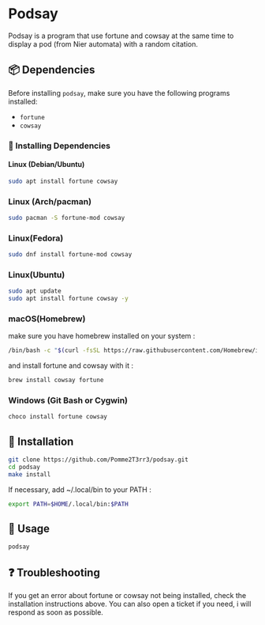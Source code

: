 # Podsay

Podsay is a program that use fortune and cowsay at the same time to display a pod (from Nier automata) with a random citation.

## 📦 Dependencies

Before installing `podsay`, make sure you have the following programs installed:

- `fortune`
- `cowsay`

### 🔧 Installing Dependencies

#### **Linux (Debian/Ubuntu)**
```sh
sudo apt install fortune cowsay
```

### **Linux (Arch/pacman)**
```sh
sudo pacman -S fortune-mod cowsay
```

### **Linux(Fedora)**
```sh
sudo dnf install fortune-mod cowsay
```

### **Linux(Ubuntu)**
```sh
sudo apt update
sudo apt install fortune cowsay -y
```

### **macOS(Homebrew)**
make sure you have homebrew installed on your system :
```sh
/bin/bash -c "$(curl -fsSL https://raw.githubusercontent.com/Homebrew/install/HEAD/install.sh)"
```
and install fortune and cowsay with it :
```sh
brew install cowsay fortune
```

### **Windows (Git Bash or Cygwin)**
```sh
choco install fortune cowsay
```

## 🚀 Installation
```sh
git clone https://github.com/Pomme2T3rr3/podsay.git
cd podsay
make install
```

If necessary, add ~/.local/bin to your PATH :
```sh
export PATH=$HOME/.local/bin:$PATH
```

## 🐄 Usage
```sh
podsay
```

## ❓ Troubleshooting
If you get an error about fortune or cowsay not being installed, check the installation instructions above.
You can also open a ticket if you need, i will respond as soon as possible.
